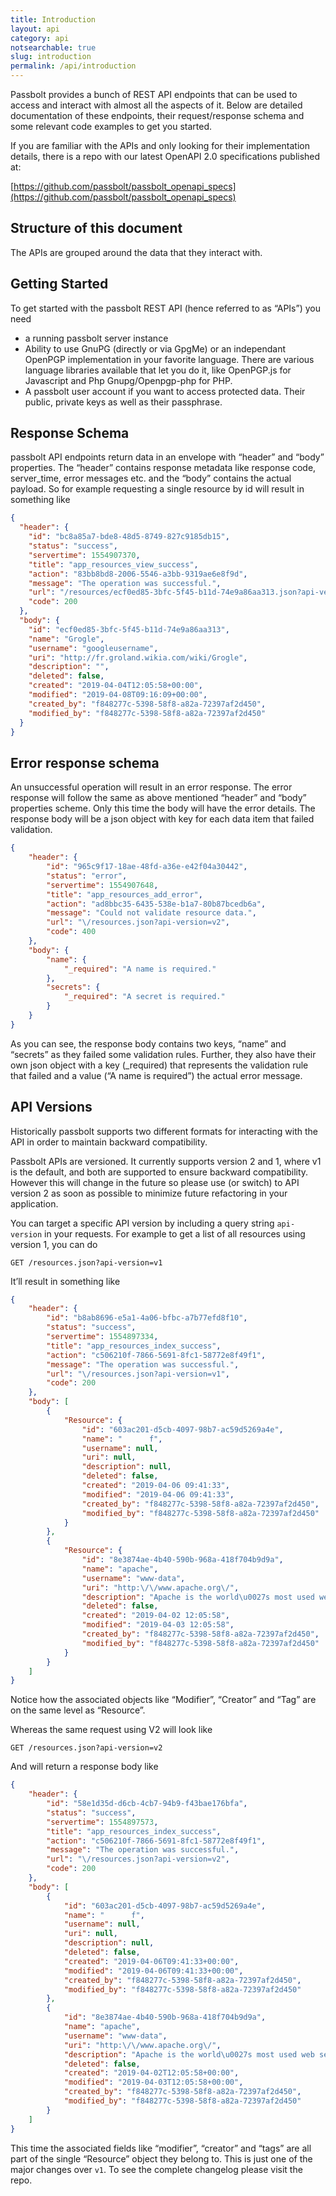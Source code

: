 ```yaml
---
title: Introduction
layout: api
category: api
notsearchable: true
slug: introduction
permalink: /api/introduction
---
```

Passbolt provides a bunch of REST API endpoints that can be used to access and interact with almost all the aspects of it. Below are detailed documentation of these endpoints, their request/response schema and some relevant code examples to get you started. 

If you are familiar with the APIs and only looking for their implementation details, there is a repo with our latest OpenAPI 2.0 specifications published at:

[https://github.com/passbolt/passbolt_openapi_specs](https://github.com/passbolt/passbolt_openapi_specs)


## Structure of this document

The APIs are grouped around the data that they interact with.

## Getting Started

To get started with the passbolt REST API (hence referred to as “APIs”) you need 



*   a running passbolt server instance
*   Ability to use GnuPG (directly or via GpgMe) or an independant OpenPGP implementation in your favorite language. There are various language libraries available that let you do it, like OpenPGP.js for Javascript and Php Gnupg/Openpgp-php for PHP.
*   A passbolt user account if you want to access protected data. Their public, private keys as well as their passphrase.

## Response Schema

passbolt API endpoints return data in an envelope with “header” and “body” properties. The “header” contains response metadata like response code, server_time, error messages etc. and the “body” contains the actual payload. So for example requesting a single resource by id will result in something like

```json
{
  "header": {
    "id": "bc8a85a7-bde8-48d5-8749-827c9185db15",
    "status": "success",
    "servertime": 1554907370,
    "title": "app_resources_view_success",
    "action": "83bb8bd8-2006-5546-a3bb-9319ae6e8f9d",
    "message": "The operation was successful.",
    "url": "/resources/ecf0ed85-3bfc-5f45-b11d-74e9a86aa313.json?api-version=v2",
    "code": 200
  },
  "body": {
    "id": "ecf0ed85-3bfc-5f45-b11d-74e9a86aa313",
    "name": "Grogle",
    "username": "googleusername",
    "uri": "http://fr.groland.wikia.com/wiki/Grogle",
    "description": "",
    "deleted": false,
    "created": "2019-04-04T12:05:58+00:00",
    "modified": "2019-04-08T09:16:09+00:00",
    "created_by": "f848277c-5398-58f8-a82a-72397af2d450",
    "modified_by": "f848277c-5398-58f8-a82a-72397af2d450"
  }
}
```

## Error response schema

An unsuccessful operation will result in an error response. The error response will follow the same as above mentioned “header” and “body” properties scheme. Only this time the body will have the error details. The response body will be a json object with key for each data item that failed validation. 

```json
{
    "header": {
        "id": "965c9f17-18ae-48fd-a36e-e42f04a30442",
        "status": "error",
        "servertime": 1554907648,
        "title": "app_resources_add_error",
        "action": "ad8bbc35-6435-538e-b1a7-80b87bcedb6a",
        "message": "Could not validate resource data.",
        "url": "\/resources.json?api-version=v2",
        "code": 400
    },
    "body": {
        "name": {
            "_required": "A name is required."
        },
        "secrets": {
            "_required": "A secret is required."
        }
    }
}
```

As you can see, the response body contains two keys, “name” and “secrets” as they failed some validation rules. Further, they also have their own json object with a key (_required) that represents the validation rule that failed and a value (“A name is required”) the actual error message.


## API Versions

Historically passbolt supports two different formats for interacting with the API in order to maintain backward compatibility. 

Passbolt APIs are versioned. It currently supports version 2 and 1, where v1 is the default, and both are supported to ensure backward compatibility. However this will change in the future so please use (or switch) to API version 2 as soon as possible to minimize future refactoring in your application.

You can  target a specific API version by including a query string `api-version` in your requests. For example to get a list of all resources using version 1, you can do

```
GET /resources.json?api-version=v1
```

It’ll result in something like

```json
{
    "header": {
        "id": "b8ab8696-e5a1-4a06-bfbc-a7b77efd8f10",
        "status": "success",
        "servertime": 1554897334,
        "title": "app_resources_index_success",
        "action": "c506210f-7866-5691-8fc1-58772e8f49f1",
        "message": "The operation was successful.",
        "url": "\/resources.json?api-version=v1",
        "code": 200
    },
    "body": [
        {
            "Resource": {
                "id": "603ac201-d5cb-4097-98b7-ac59d5269a4e",
                "name": "      f",
                "username": null,
                "uri": null,
                "description": null,
                "deleted": false,
                "created": "2019-04-06 09:41:33",
                "modified": "2019-04-06 09:41:33",
                "created_by": "f848277c-5398-58f8-a82a-72397af2d450",
                "modified_by": "f848277c-5398-58f8-a82a-72397af2d450"
            }
        },
        {
            "Resource": {
                "id": "8e3874ae-4b40-590b-968a-418f704b9d9a",
                "name": "apache",
                "username": "www-data",
                "uri": "http:\/\/www.apache.org\/",
                "description": "Apache is the world\u0027s most used web server software.",
                "deleted": false,
                "created": "2019-04-02 12:05:58",
                "modified": "2019-04-03 12:05:58",
                "created_by": "f848277c-5398-58f8-a82a-72397af2d450",
                "modified_by": "f848277c-5398-58f8-a82a-72397af2d450"
            }
        }
    ]
}
```

Notice how the associated objects like “Modifier”, “Creator” and “Tag” are on the same level as “Resource”. 

Whereas the same request using V2 will look like

```
GET /resources.json?api-version=v2
```

And will return a response body like

```json
{
    "header": {
        "id": "58e1d35d-d6cb-4cb7-94b9-f43bae176bfa",
        "status": "success",
        "servertime": 1554897573,
        "title": "app_resources_index_success",
        "action": "c506210f-7866-5691-8fc1-58772e8f49f1",
        "message": "The operation was successful.",
        "url": "\/resources.json?api-version=v2",
        "code": 200
    },
    "body": [
        {
            "id": "603ac201-d5cb-4097-98b7-ac59d5269a4e",
            "name": "      f",
            "username": null,
            "uri": null,
            "description": null,
            "deleted": false,
            "created": "2019-04-06T09:41:33+00:00",
            "modified": "2019-04-06T09:41:33+00:00",
            "created_by": "f848277c-5398-58f8-a82a-72397af2d450",
            "modified_by": "f848277c-5398-58f8-a82a-72397af2d450"
        },
        {
            "id": "8e3874ae-4b40-590b-968a-418f704b9d9a",
            "name": "apache",
            "username": "www-data",
            "uri": "http:\/\/www.apache.org\/",
            "description": "Apache is the world\u0027s most used web server software.",
            "deleted": false,
            "created": "2019-04-02T12:05:58+00:00",
            "modified": "2019-04-03T12:05:58+00:00",
            "created_by": "f848277c-5398-58f8-a82a-72397af2d450",
            "modified_by": "f848277c-5398-58f8-a82a-72397af2d450"
        }
    ]
}
```

This time the associated fields like “modifier”, “creator” and “tags” are all part of the single “Resource” object they belong to. This is just one of the major changes over `v1`. To see  the complete changelog please visit the repo.